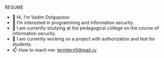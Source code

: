 RESUME

- 👋 Hi, I’m Vadim Dolgopolov
- 👀 I’m interested in programming and information security.
- 🌱 I am currently studying at the pedagogical college on the course of information security.
- 💞️ I am currently working on a project with authorization and test for students.
- 📫 How to reach me: ternitern5@mail.ru
 
<!---
begottten/begottten is a ✨ special ✨ repository because its `README.md` (this file) appears on your GitHub profile.
You can click the Preview link to take a look at your changes.
--->
